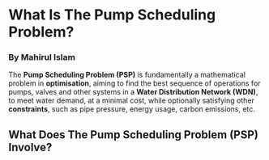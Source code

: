 # What Is The Pump Scheduling Problem?
### By Mahirul Islam

The **Pump Scheduling Problem (PSP)** is fundamentally a mathematical problem in **optimisation**, aiming to find the best sequence of operations for pumps, valves and other systems in a **Water Distribution Network (WDN)**, to meet water demand, at a minimal cost, while optionally satisfying other **constraints**, such as pipe pressure, energy usage, carbon emissions, etc.

## What Does The Pump Scheduling Problem (PSP) Involve?
